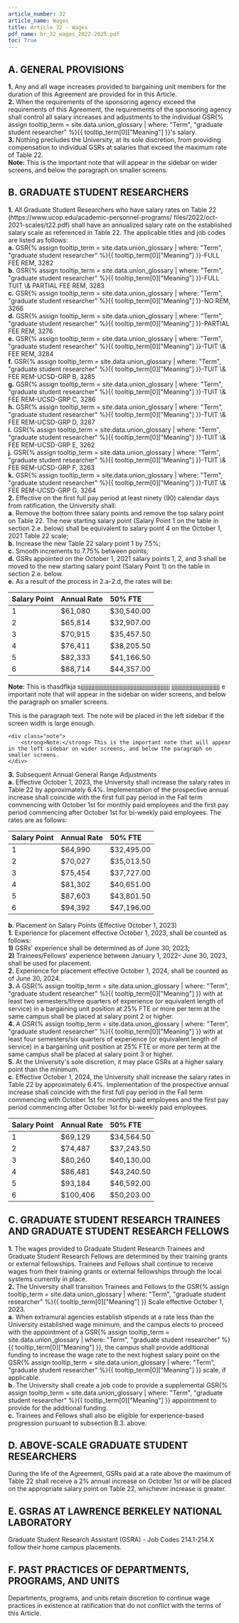 ```yaml
---
article_number: 32
article_name: Wages
title: Article 32 - Wages
pdf_name: br_32_wages_2022-2025.pdf
toc: True
---
```



## A. GENERAL PROVISIONS

<div class="lvl2"><b>1.</b> Any and all wage increases provided to bargaining unit members for the duration of this Agreement are provided for in this Article.</div>
<div class="lvl2"><b>2.</b> When the requirements of the sponsoring agency exceed the requirements of this Agreement, the requirements of the sponsoring agency shall control all salary increases and adjustments to the individual <span class="tooltip">GSR<span class="tooltip-text">{% assign tooltip_term = site.data.union_glossary | where: "Term", "graduate student researcher" %}{{ tooltip_term[0]["Meaning"] }}</span></span>'s salary.</div>
<div class="lvl2"><b>3.</b> Nothing precludes the University, at its sole discretion, from providing compensation to individual GSRs at salaries that exceed the maximum rate of Table 22.</div>


<div class="note">
    <strong>Note:</strong> This is the important note that will appear in the sidebar on wider screens, and below the paragraph on smaller screens.
</div>

## B. GRADUATE STUDENT RESEARCHERS

<div class="lvl2"><b>1.</b> All Graduate Student Researchers who have salary rates on Table 22 (https://www.ucop.edu/academic-personnel-programs/ files/2022/oct-2021-scales/t22.pdf) shall have an annualized salary rate on the established salary scale as referenced in Table 22. The applicable titles and job codes are listed as follows:</div>
<div class="lvl3"><b>a.</b> 
 <span class="tooltip">GSR<span class="tooltip-text">{% assign tooltip_term = site.data.union_glossary | where: "Term", "graduate student researcher" %}{{ tooltip_term[0]["Meaning"] }}</span></span>-FULL FEE REM, 3282</div>
<div class="lvl3"><b>b.</b> 
 <span class="tooltip">GSR<span class="tooltip-text">{% assign tooltip_term = site.data.union_glossary | where: "Term", "graduate student researcher" %}{{ tooltip_term[0]["Meaning"] }}</span></span>-FULL TUIT \& PARTIAL FEE REM, 3283</div>
<div class="lvl3"><b>c.</b> 
 <span class="tooltip">GSR<span class="tooltip-text">{% assign tooltip_term = site.data.union_glossary | where: "Term", "graduate student researcher" %}{{ tooltip_term[0]["Meaning"] }}</span></span>-NO REM, 3266</div>
<div class="lvl3"><b>d.</b> 
 <span class="tooltip">GSR<span class="tooltip-text">{% assign tooltip_term = site.data.union_glossary | where: "Term", "graduate student researcher" %}{{ tooltip_term[0]["Meaning"] }}</span></span>-PARTIAL FEE REM, 3276</div>
<div class="lvl3"><b>e.</b> 
 <span class="tooltip">GSR<span class="tooltip-text">{% assign tooltip_term = site.data.union_glossary | where: "Term", "graduate student researcher" %}{{ tooltip_term[0]["Meaning"] }}</span></span>-TUIT \& FEE REM, 3284</div>
<div class="lvl3"><b>f.</b> 
 <span class="tooltip">GSR<span class="tooltip-text">{% assign tooltip_term = site.data.union_glossary | where: "Term", "graduate student researcher" %}{{ tooltip_term[0]["Meaning"] }}</span></span>-TUIT \& FEE REM-UCSD-GRP B, 3285</div>
<div class="lvl3"><b>g.</b> 
 <span class="tooltip">GSR<span class="tooltip-text">{% assign tooltip_term = site.data.union_glossary | where: "Term", "graduate student researcher" %}{{ tooltip_term[0]["Meaning"] }}</span></span>-TUIT \& FEE REM-UCSD-GRP C, 3286</div>
<div class="lvl3"><b>h.</b> 
 <span class="tooltip">GSR<span class="tooltip-text">{% assign tooltip_term = site.data.union_glossary | where: "Term", "graduate student researcher" %}{{ tooltip_term[0]["Meaning"] }}</span></span>-TUIT \& FEE REM-UCSD-GRP D, 3287</div>
<div class="lvl3"><b>i.</b> 
 <span class="tooltip">GSR<span class="tooltip-text">{% assign tooltip_term = site.data.union_glossary | where: "Term", "graduate student researcher" %}{{ tooltip_term[0]["Meaning"] }}</span></span>-TUIT \& FEE REM-UCSD-GRP E, 3262</div>
<div class="lvl3"><b>j.</b> 
 <span class="tooltip">GSR<span class="tooltip-text">{% assign tooltip_term = site.data.union_glossary | where: "Term", "graduate student researcher" %}{{ tooltip_term[0]["Meaning"] }}</span></span>-TUIT \& FEE REM-UCSD-GRP F, 3263</div>
<div class="lvl3"><b>k.</b> 
 <span class="tooltip">GSR<span class="tooltip-text">{% assign tooltip_term = site.data.union_glossary | where: "Term", "graduate student researcher" %}{{ tooltip_term[0]["Meaning"] }}</span></span>-TUIT \& FEE REM-UCSD-GRP G, 3264</div>
<div class="lvl2"><b>2.</b> Effective on the first full pay period at least ninety (90) calendar days from ratification, the University shall:</div>
<div class="lvl3"><b>a.</b> 
 Remove the bottom three salary points and remove the top salary point on Table 22. The new starting salary point (Salary Point 1 on the table in section 2.e. below) shall be equivalent to salary point 4 on the October 1, 2021 Table 22 scale;</div>
<div class="lvl3"><b>b.</b> 
 Increase the new Table 22 salary point 1 by 7.5%;</div>
<div class="lvl3"><b>c.</b> 
 Smooth increments to 7.75% between points;</div>
<div class="lvl3"><b>d.</b> 
 GSRs appointed on the October 1, 2021 salary points 1, 2, and 3 shall be moved to the new starting salary point (Salary Point 1) on the table in section 2.e. below.</div>
<div class="lvl3"><b>e.</b> 
 As a result of the process in 2.a-2.d, the rates will be:</div>

| Salary Point | Annual Rate | 50% FTE |
| :--- | :--- | :--- |
| 1 | $61,080 | $30,540.00 |
| 2 | $65,814 | $32,907.00 |
| 3 | $70,915 | $35,457.50 |
| 4 | $76,411 | $38,205.50 |
| 5 | $82,333 | $41,166.50 |
| 6 | $88,714 | $44,357.00 |

<div class="note">
    <strong>Note:</strong> This is thasdflkja sjjjjjjjjjjjjjjjjjjjjjjjjjjjjjjjjjjjjjjjjjjjjjjjjjjjjjjjjjjj jjjjjjjjjjjjjjjjjjjjjjjjjjjjjjjj e important note that will appear in the sidebar on wider screens, and below the paragraph on smaller screens.
</div>

<div class="content">
    <p>
        This is the paragraph text. The note will be placed in the left sidebar if the screen width is large enough.
    </p>

    <div class="note">
        <strong>Note:</strong> This is the important note that will appear in the left sidebar on wider screens, and below the paragraph on smaller screens.
    </div>
</div>

<div class="lvl2"><b>3.</b> Subsequent Annual General Range Adjustments</div>
<div class="lvl3"><b>a.</b> 
 Effective October 1, 2023, the University shall increase the salary rates in Table 22 by approximately 6.4%. Implementation of the prospective annual increase shall coincide with the first full pay period in the Fall term commencing with October 1st for monthly paid employees and the first pay period commencing after October 1st for bi-weekly paid employees. The rates are as follows:</div>

| Salary Point | Annual Rate | $\mathbf{5 0 \%}$ FTE |
| :--- | :--- | :--- |
| 1 | $64,990 | $32,495.00 |
| 2 | $70,027 | $35,013.50 |
| 3 | $75,454 | $37,727.00 |
| 4 | $81,302 | $40,651.00 |
| 5 | $87,603 | $43,801.50 |
| 6 | $94,392 | $47,196.00 |

<div class="lvl3"><b>b.</b> 
 Placement on Salary Points (Effective October 1, 2023)</div>

<div class="lvl2"><b>1.</b> Experience for placement effective October 1, 2023, shall be counted as follows:</div>
<div class="lvl3"><b>  1)</b> 
  GSRs' experience shall be determined as of June 30, 2023;</div>
<div class="lvl3"><b>  2)</b> 
  Trainees/Fellows' experience between January 1, 2022- June 30, 2023, shall be used for placement.</div>
<div class="lvl2"><b>2.</b> Experience for placement effective October 1, 2024, shall be counted as of June 30, 2024.</div>
<div class="lvl2"><b>3.</b> A <span class="tooltip">GSR<span class="tooltip-text">{% assign tooltip_term = site.data.union_glossary | where: "Term", "graduate student researcher" %}{{ tooltip_term[0]["Meaning"] }}</span></span> with at least two semesters/three quarters of experience (or equivalent length of service) in a bargaining unit position at 25% FTE or more per term at the same campus shall be placed at salary point 2 or higher.</div>
<div class="lvl2"><b>4.</b> A <span class="tooltip">GSR<span class="tooltip-text">{% assign tooltip_term = site.data.union_glossary | where: "Term", "graduate student researcher" %}{{ tooltip_term[0]["Meaning"] }}</span></span> with at least four semesters/six quarters of experience (or equivalent length of service) in a bargaining unit position at 25% FTE or more per term at the same campus shall be placed at salary point 3 or higher.</div>
<div class="lvl2"><b>5.</b> At the University's sole discretion, it may place GSRs at a higher salary point than the minimum.</div>
<div class="lvl3"><b>c.</b> 
 Effective October 1, 2024, the University shall increase the salary rates in Table 22 by approximately 6.4%. Implementation of the prospective annual increase shall coincide with the first full pay period in the Fall term commencing with October 1st for monthly paid employees and the first pay period commencing after October 1st for bi-weekly paid employees.</div>

| Salary Point | Annual Rate | $\mathbf{5 0 \%}$ FTE |
| :--- | :--- | :--- |
| 1 | $69,129 | $34,564.50 |
| 2 | $74,487 | $37,243.50 |
| 3 | $80,260 | $40,130.00 |
| 4 | $86,481 | $43,240.50 |
| 5 | $93,184 | $46,592.00 |
| 6 | $100,406 | $50,203.00 |

## C. GRADUATE STUDENT RESEARCH TRAINEES AND GRADUATE STUDENT RESEARCH FELLOWS

<div class="lvl2"><b>1.</b> The wages provided to Graduate Student Research Trainees and Graduate Student Research Fellows are determined by their training grants or external fellowships. Trainees and Fellows shall continue to receive wages from their training grants or external fellowships through the local systems currently in place.</div>
<div class="lvl2"><b>2.</b> The University shall transition Trainees and Fellows to the <span class="tooltip">GSR<span class="tooltip-text">{% assign tooltip_term = site.data.union_glossary | where: "Term", "graduate student researcher" %}{{ tooltip_term[0]["Meaning"] }}</span></span> Scale effective October 1, 2023.</div>
<div class="lvl3"><b>a.</b> 
 When extramural agencies establish stipends at a rate less than the University established wage minimum, and the campus elects to proceed with the appointment of a <span class="tooltip">GSR<span class="tooltip-text">{% assign tooltip_term = site.data.union_glossary | where: "Term", "graduate student researcher" %}{{ tooltip_term[0]["Meaning"] }}</span></span>, the campus shall provide additional funding to increase the wage rate to the next highest salary point on the <span class="tooltip">GSR<span class="tooltip-text">{% assign tooltip_term = site.data.union_glossary | where: "Term", "graduate student researcher" %}{{ tooltip_term[0]["Meaning"] }}</span></span> scale, if applicable.</div>
<div class="lvl3"><b>b.</b> 
 The University shall create a job code to provide a supplemental <span class="tooltip">GSR<span class="tooltip-text">{% assign tooltip_term = site.data.union_glossary | where: "Term", "graduate student researcher" %}{{ tooltip_term[0]["Meaning"] }}</span></span> appointment to provide for the additional funding.</div>
<div class="lvl3"><b>c.</b> 
 Trainees and Fellows shall also be eligible for experience-based progression pursuant to subsection B.3. above.</div>

## D. ABOVE-SCALE GRADUATE STUDENT RESEARCHERS

During the life of the Agreement, GSRs paid at a rate above the maximum of Table 22 shall receive a 2% annual increase on October 1st or will be placed on the appropriate salary point on Table 22, whichever increase is greater.

## E. GSRAS AT LAWRENCE BERKELEY NATIONAL LABORATORY

Graduate Student Research Assistant (GSRA) - Job Codes 214.1-214.X follow their home campus placements.

## F. PAST PRACTICES OF DEPARTMENTS, PROGRAMS, AND UNITS

Departments, programs, and units retain discretion to continue wage practices in existence at ratification that do not conflict with the terms of this Article.

